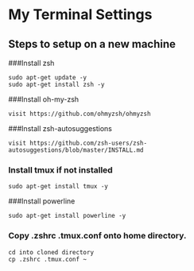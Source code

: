 # My Terminal Settings
## Steps to setup on a new machine

###Install zsh
```
sudo apt-get update -y
sudo apt-get install zsh -y
```
###Install oh-my-zsh
```
visit https://github.com/ohmyzsh/ohmyzsh
```
###Install zsh-autosuggestions
```
visit https://github.com/zsh-users/zsh-autosuggestions/blob/master/INSTALL.md
```

### Install tmux if not installed
```
sudo apt-get install tmux -y
```

###Install powerline
```
sudo apt-get install powerline -y
```

### Copy .zshrc .tmux.conf onto home directory.
```
cd into cloned directory
cp .zshrc .tmux.conf ~
```
